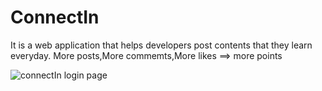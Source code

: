 # ConnectIn
It is a web application that helps developers post contents that they learn everyday.
More posts,More commemts,More likes ==> more points

![connectIn login page](https://user-images.githubusercontent.com/62689742/172332613-031582f6-8ae7-47c0-89ca-b47a023dc540.png)
